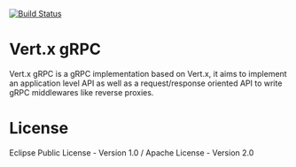 [![Build Status](https://github.com/eclipse-vertx/vertx-grpc/workflows/CI/badge.svg?branch=main)](https://github.com/eclipse-vertx/vertx-grpc/actions?query=workflow%3ACI)

# Vert.x gRPC

Vert.x gRPC is a gRPC implementation based on Vert.x, it aims to implement an application level API as well as a request/response oriented API
to write gRPC middlewares like reverse proxies.

# License

Eclipse Public License - Version 1.0 / Apache License - Version 2.0
